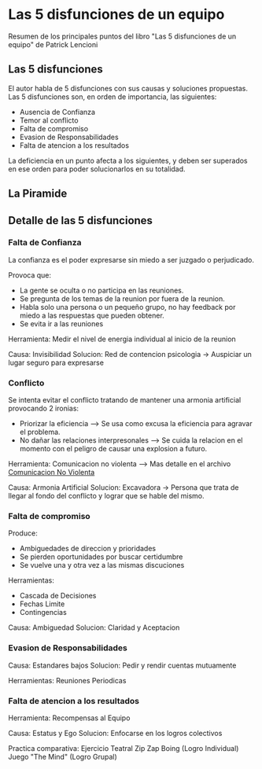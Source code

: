  # Las 5 disfunciones de un equipo 
 Resumen de los principales puntos del libro "Las 5 disfunciones de un equipo" de Patrick Lencioni
 
 ## Las 5 disfunciones
 El autor habla de 5 disfunciones con sus causas y soluciones propuestas. Las 5 disfunciones son, en orden de importancia, las siguientes:
  * Ausencia de Confianza
  * Temor al conflicto
  * Falta de compromiso
  * Evasion de Responsabilidades
  * Falta de atencion a los resultados

La deficiencia en un punto afecta a los siguientes, y deben ser superados en ese orden para poder solucionarlos en su totalidad.

## La Piramide


## Detalle de las 5 disfunciones

### Falta de Confianza
La confianza es el poder expresarse sin miedo a ser juzgado o perjudicado.

Provoca que:
 * La gente se oculta o no participa en las reuniones.
 * Se pregunta de los temas de la reunion por fuera de la reunion.
 * Habla solo una persona o un pequeño grupo, no hay feedback por miedo a las respuestas que pueden obtener.
 * Se evita ir a las reuniones

Herramienta:
Medir el nivel de energia individual al inicio de la reunion

Causa: Invisibilidad
Solucion: Red de contencion psicologia -> Auspiciar un lugar seguro para expresarse

### Conflicto
Se intenta evitar el conflicto tratando de mantener una armonia artificial provocando 2 ironias:
 * Priorizar la eficiencia --> Se usa como excusa la eficiencia para agravar el problema.
 * No dañar las relaciones interpresonales --> Se cuida la relacion en el momento con el peligro de causar una explosion a futuro.

Herramienta:
Comunicacion no violenta --> Mas detalle en el archivo [Comunicacion No Violenta](https://github.com/sebastiap/SebaAprendiendo/tree/main/libros/ComunicacionNoViolenta)

Causa: Armonia Artificial
Solucion: Excavadora -> Persona que trata de llegar al fondo del conflicto y lograr que se hable del mismo.

### Falta de compromiso

Produce:
 * Ambiguedades de direccion y prioridades
 * Se pierden oportunidades por buscar certidumbre
 * Se vuelve una y otra vez a las mismas discuciones

Herramientas:
 * Cascada de Decisiones
 * Fechas Limite
 * Contingencias

Causa: Ambiguedad
Solucion: Claridad y Aceptacion

### Evasion de Responsabilidades

Causa: Estandares bajos
Solucion: Pedir y rendir cuentas mutuamente

Herramientas:
Reuniones Periodicas

### Falta de atencion a los resultados

Herramienta:
Recompensas al Equipo

Causa: Estatus y Ego
Solucion: Enfocarse en los logros colectivos

Practica comparativa:
Ejercicio Teatral Zip Zap Boing (Logro Individual)
Juego "The Mind" (Logro Grupal)
